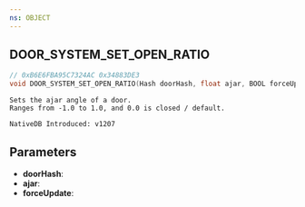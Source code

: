 ```yaml
---
ns: OBJECT
---
```

## DOOR_SYSTEM_SET_OPEN_RATIO

```c
// 0xB6E6FBA95C7324AC 0x34883DE3
void DOOR_SYSTEM_SET_OPEN_RATIO(Hash doorHash, float ajar, BOOL forceUpdate);
```

```
Sets the ajar angle of a door.
Ranges from -1.0 to 1.0, and 0.0 is closed / default.

NativeDB Introduced: v1207
```

## Parameters
* **doorHash**:
* **ajar**:
* **forceUpdate**:
